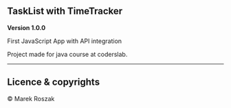 ## TaskList with TimeTracker

**Version 1.0.0**

First JavaScript App with API integration

Project made for java course at coderslab.

---

## Licence & copyrights

© Marek Roszak
